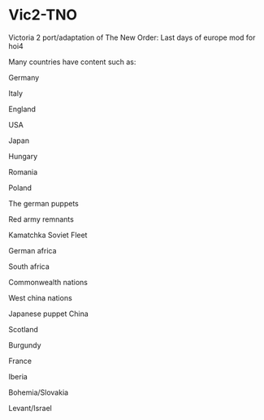 # Vic2-TNO
Victoria 2 port/adaptation of The New Order: Last days of europe mod for hoi4

Many countries have content such as:

Germany

Italy

England

USA

Japan

Hungary

Romania

Poland

The german puppets

Red army remnants

Kamatchka Soviet Fleet

German africa

South africa

Commonwealth nations

West china nations

Japanese puppet China

Scotland

Burgundy

France

Iberia

Bohemia/Slovakia

Levant/Israel
